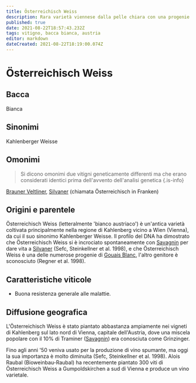```yaml
---
title: Österreichisch Weiss
description: Rara varietà viennese dalla pelle chiara con una progenie molto conosciuta.
published: true
date: 2021-08-22T18:57:43.232Z
tags: vitigno, bacca bianca, austria
editor: markdown
dateCreated: 2021-08-22T18:19:00.074Z
---
```


# Österreichisch Weiss

## Bacca
Bianca

## Sinonimi
Kahlenberger Weisse

## Omonimi
> Si dicono omonimi due vitigni geneticamente differenti ma che erano considerati identici prima dell'avvento dell'analisi genetica
{.is-info}

[Brauner Veltliner](/vitigni/bacca-bianca/brauner-veltliner), [Silvaner](/vitigni/bacca-bianca/silvaner) (chiamata Österreichisch in Franken)


## Origini e parentele
Österreichisch Weiss (letteralmente 'bianco austriaco') è un'antica varietà coltivata principalmente nella regione di Kahlenberg vicino a Wien (Vienna), da cui il suo sinonimo Kahlenberger Weisse. Il profilo del DNA ha dimostrato che Österreichisch Weiss si è incrociato spontaneamente con [Savagnin](/vitigni/bacca-bianca/savagnin) per dare vita a [Silvaner](/vitigni/bacca-bianca/silvaner) (Sefc, Steinkellner et al. 1998), e che Österreichisch Weiss è una delle numerose progenie di [Gouais Blanc](/vitigni/bacca-bianca/gouais-blanc), l'altro genitore è sconosciuto (Regner et al. 1998).

## Caratteristiche viticole

- Buona resistenza generale alle malattie.

## Diffusione geografica

L'Österreichisch Weiss è stato piantato abbastanza ampiamente nei vigneti di Kahlenberg sul lato nord di Vienna, capitale dell'Austria, dove una miscela popolare con il 10% di Traminer ([Savagnin](/vitigni/bacca-bianca/savagnin)) era conosciuta come Grinzinger.

Fino agli anni '50 veniva usato per la produzione di vino spumante, ma oggi la sua importanza è molto diminuita (Sefc, Steinkellner et al. 1998). Alois Raubal (Bioweinbau-Raubal) ha recentemente piantato 300 viti di Österreichisch Weiss a Gumpoldskirchen a sud di Vienna e produce un vino varietale.


